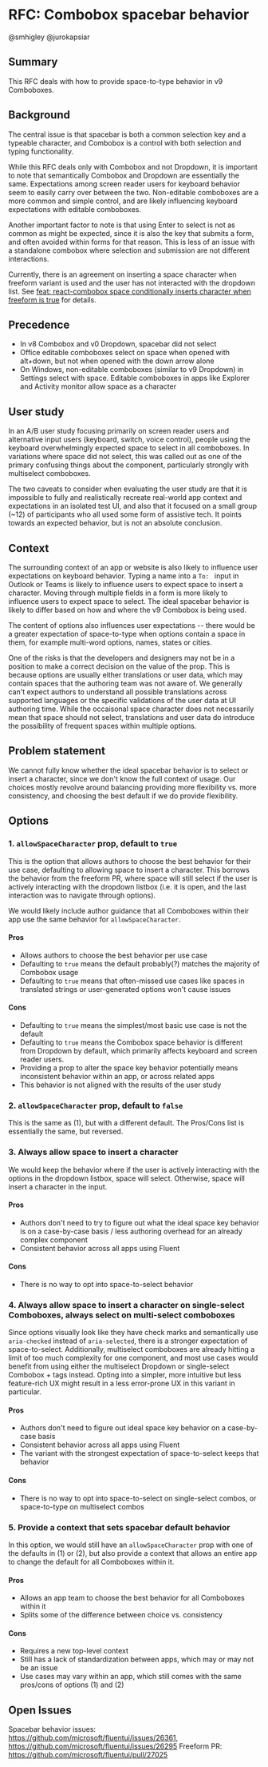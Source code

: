 # RFC: Combobox spacebar behavior

@smhigley @jurokapsiar

## Summary

This RFC deals with how to provide space-to-type behavior in v9 Comboboxes.

## Background

The central issue is that spacebar is both a common selection key and a typeable character, and Combobox is a control with both selection and typing functionality.

While this RFC deals only with Combobox and not Dropdown, it is important to note that semantically Combobox and Dropdown are essentially the same. Expectations among screen reader users for keyboard behavior seem to easily carry over between the two. Non-editable comboboxes are a more common and simple control, and are likely influencing keyboard expectations with editable comboboxes.

Another important factor to note is that using Enter to select is not as common as might be expected, since it is also the key that submits a form, and often avoided within forms for that reason. This is less of an issue with a standalone combobox where selection and submission are not different interactions.

Currently, there is an agreement on inserting a space character when freeform variant is used and the user has not interacted with the dropdown list. See [feat: react-combobox space conditionally inserts character when freeform is true](https://github.com/microsoft/fluentui/pull/27025) for details.

## Precedence

- In v8 Combobox and v0 Dropdown, spacebar did not select
- Office editable comboboxes select on space when opened with alt+down, but not when opened with the down arrow alone
- On Windows, non-editable comboboxes (similar to v9 Dropdown) in Settings select with space. Editable comboboxes in apps like Explorer and Activity monitor allow space as a character

## User study

In an A/B user study focusing primarily on screen reader users and alternative input users (keyboard, switch, voice control), people using the keyboard overwhelmingly expected space to select in all comboboxes. In variations where space did not select, this was called out as one of the primary confusing things about the component, particularly strongly with multiselect comboboxes.

The two caveats to consider when evaluating the user study are that it is impossible to fully and realistically recreate real-world app context and expectations in an isolated test UI, and also that it focused on a small group (~12) of participants who all used some form of assistive tech. It points towards an expected behavior, but is not an absolute conclusion.

## Context

The surrounding context of an app or website is also likely to influence user expectations on keyboard behavior. Typing a name into a `To: ` input in Outlook or Teams is likely to influence users to expect space to insert a character. Moving through multiple fields in a form is more likely to influence users to expect space to select. The ideal spacebar behavior is likely to differ based on how and where the v9 Combobox is being used.

The content of options also influences user expectations -- there would be a greater expectation of space-to-type when options contain a space in them, for example multi-word options, names, states or cities.

One of the risks is that the developers and designers may not be in a position to make a correct decision on the value of the prop. This is because options are usually either translations or user data, which may contain spaces that the authoring team was not aware of. We generally can't expect authors to understand all possible translations across supported languages or the specific validations of the user data at UI authoring time. While the occaisonal space character does not necessarily mean that space should not select, translations and user data do introduce the possibility of frequent spaces within multiple options.

## Problem statement

We cannot fully know whether the ideal spacebar behavior is to select or insert a character, since we don't know the full context of usage. Our choices mostly revolve around balancing providing more flexibility vs. more consistency, and choosing the best default if we do provide flexibility.

## Options

### 1. `allowSpaceCharacter` prop, default to `true`

This is the option that allows authors to choose the best behavior for their use case, defaulting to allowing space to insert a character. This borrows the behavior from the freeform PR, where space will still select if the user is actively interacting with the dropdown listbox (i.e. it is open, and the last interaction was to navigate through options).

We would likely include author guidance that all Comboboxes within their app use the same behavior for `allowSpaceCharacter`.

#### Pros

- Allows authors to choose the best behavior per use case
- Defaulting to `true` means the default probably(?) matches the majority of Combobox usage
- Defaulting to `true` means that often-missed use cases like spaces in translated strings or user-generated options won't cause issues

#### Cons

- Defaulting to `true` means the simplest/most basic use case is not the default
- Defaulting to `true` means the Combobox space behavior is different from Dropdown by default, which primarily affects keyboard and screen reader users.
- Providing a prop to alter the space key behavior potentially means inconsistent behavior within an app, or across related apps
- This behavior is not aligned with the results of the user study

### 2. `allowSpaceCharacter` prop, default to `false`

This is the same as (1), but with a different default. The Pros/Cons list is essentially the same, but reversed.

### 3. Always allow space to insert a character

We would keep the behavior where if the user is actively interacting with the options in the dropdown listbox, space will select. Otherwise, space will insert a character in the input.

#### Pros

- Authors don't need to try to figure out what the ideal space key behavior is on a case-by-case basis / less authoring overhead for an already complex component
- Consistent behavior across all apps using Fluent

#### Cons

- There is no way to opt into space-to-select behavior

### 4. Always allow space to insert a character on single-select Comboboxes, always select on multi-select comboboxes

Since options visually look like they have check marks and semantically use `aria-checked` instead of `aria-selected`, there is a stronger expectation of space-to-select. Additionally, multiselect comboboxes are already hitting a limit of too much complexity for one component, and most use cases would benefit from using either the multiselect Dropdown or single-select Combobox + tags instead. Opting into a simpler, more intuitive but less feature-rich UX might result in a less error-prone UX in this variant in particular.

#### Pros

- Authors don't need to figure out ideal space key behavior on a case-by-case basis
- Consistent behavior across all apps using Fluent
- The variant with the strongest expectation of space-to-select keeps that behavior

#### Cons

- There is no way to opt into space-to-select on single-select combos, or space-to-type on multiselect combos

### 5. Provide a context that sets spacebar default behavior

In this option, we would still have an `allowSpaceCharacter` prop with one of the defaults in (1) or (2), but also provide a context that allows an entire app to change the default for all Comboboxes within it.

#### Pros

- Allows an app team to choose the best behavior for all Comboboxes within it
- Splits some of the difference between choice vs. consistency

#### Cons

- Requires a new top-level context
- Still has a lack of standardization between apps, which may or may not be an issue
- Use cases may vary within an app, which still comes with the same pros/cons of options (1) and (2)

## Open Issues

Spacebar behavior issues: https://github.com/microsoft/fluentui/issues/26361, https://github.com/microsoft/fluentui/issues/26295
Freeform PR: https://github.com/microsoft/fluentui/pull/27025
